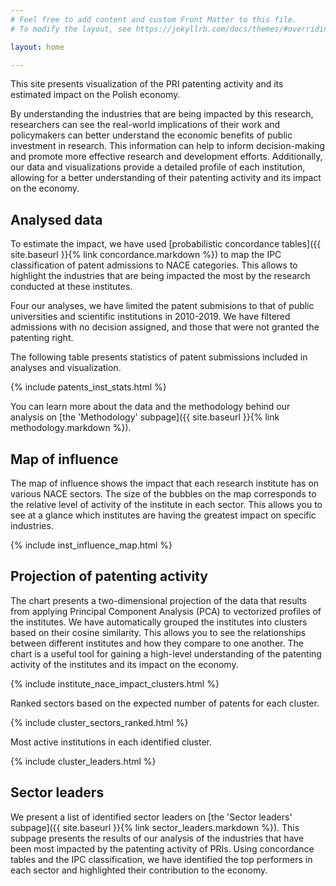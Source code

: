 ```yaml
---
# Feel free to add content and custom Front Matter to this file.
# To modify the layout, see https://jekyllrb.com/docs/themes/#overriding-theme-defaults

layout: home

---
```


This site presents visualization of the PRI patenting activity and its estimated impact on the Polish economy.

By understanding the industries that are being impacted by this research, researchers can see the real-world implications of their work and policymakers can better understand the economic benefits of public investment in research. This information can help to inform decision-making and promote more effective research and development efforts. Additionally, our data and visualizations provide a detailed profile of each institution, allowing for a better understanding of their patenting activity and its impact on the economy. 

## Analysed data

To estimate the impact, we have used [probabilistic concordance tables]({{ site.baseurl }}{% link concordance.markdown %}) to map the IPC classification of patent admissions to NACE categories. 
This allows to highlight the industries that are being impacted the most by the research conducted at these institutes.

Four our analyses, we have limited the patent submisions to that of public universities and scientific institutions in 2010-2019. 
We have filtered admissions with no decision assigned, and those that were not granted the patenting right. 

The following table presents statistics of patent submissions included in analyses and visualization.

{% include patents_inst_stats.html %}

You can learn more about the data and the methodology behind our analysis on [the 'Methodology' subpage]({{ site.baseurl }}{% link methodology.markdown %}).

## Map of influence

The map of influence shows the impact that each research institute has on various NACE sectors. The size of the bubbles on the map corresponds to the relative level of activity of the institute in each sector. This allows you to see at a glance which institutes are having the greatest impact on specific industries.  

{% include inst_influence_map.html %}


## Projection of patenting activity

The chart presents a two-dimensional projection of the data that results from applying Principal Component Analysis (PCA) to vectorized profiles of the institutes. We have automatically grouped the institutes into clusters based on their cosine similarity. This allows you to see the relationships between different institutes and how they compare to one another. The chart is a useful tool for gaining a high-level understanding of the patenting activity of the institutes and its impact on the economy.

{% include institute_nace_impact_clusters.html %}

Ranked sectors based on the expected number of patents for each cluster.

{% include cluster_sectors_ranked.html %}

Most active institutions in each identified cluster. 

{% include cluster_leaders.html %}



## Sector leaders

We present a list of identified sector leaders on [the 'Sector leaders' subpage]({{ site.baseurl }}{% link sector_leaders.markdown %}). This subpage presents the results of our analysis of the industries that have been most impacted by the patenting activity of PRIs. Using concordance tables and the IPC classification, we have identified the top performers in each sector and highlighted their contribution to the economy.




